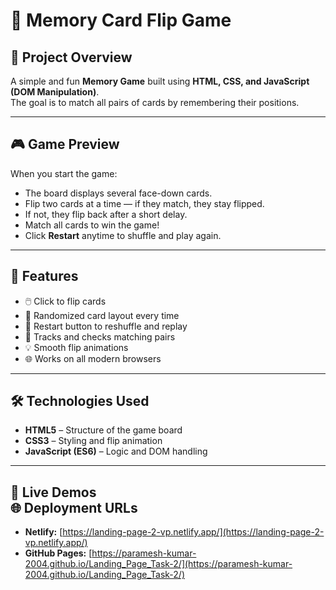 # 🧠 Memory Card Flip Game

## 📌 Project Overview

A simple and fun **Memory Game** built using **HTML, CSS, and JavaScript (DOM Manipulation)**.  
The goal is to match all pairs of cards by remembering their positions.

---

## 🎮 Game Preview

When you start the game:

- The board displays several face-down cards.
- Flip two cards at a time — if they match, they stay flipped.
- If not, they flip back after a short delay.
- Match all cards to win the game!
- Click **Restart** anytime to shuffle and play again.

---

## 🧩 Features

- 🖱️ Click to flip cards
- 🎴 Randomized card layout every time
- 🔁 Restart button to reshuffle and replay
- 🧠 Tracks and checks matching pairs
- 💡 Smooth flip animations
- 🌐 Works on all modern browsers

---

## 🛠️ Technologies Used

- **HTML5** – Structure of the game board
- **CSS3** – Styling and flip animation
- **JavaScript (ES6)** – Logic and DOM handling

---

## 🚀 Live Demos <br/> 🌐 Deployment URLs

- **Netlify:** [https://landing-page-2-vp.netlify.app/](https://landing-page-2-vp.netlify.app/)
- **GitHub Pages:** [https://paramesh-kumar-2004.github.io/Landing_Page_Task-2/](https://paramesh-kumar-2004.github.io/Landing_Page_Task-2/)
